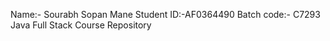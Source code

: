 Name:- Sourabh Sopan Mane
Student ID:-AF0364490
Batch code:- C7293
Java Full Stack Course Repository
